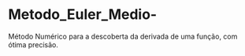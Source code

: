 # Metodo_Euler_Medio-
Método Numérico para a descoberta da derivada de uma função, com ótima precisão.
